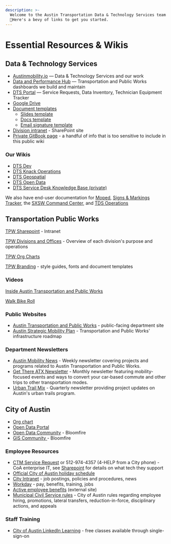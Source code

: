 ```yaml
---
description: >-
  ​Welcome to the Austin Transportation Data & Technology Services team!
  👋Here's a bevy of links to get you started.​
---
```


# Essential Resources & Wikis

## Data & Technology Services

* [Austinmobility.io](https://austinmobility.io/) — Data & Technology Services and our work
* [Data and Performance Hub](http://transportation.austintexas.io/) —  Transportation and Public Works dashboards we build and maintain
* [DTS Portal](http://atd.knack.com/dts) — Service Requests, Data Inventory, Technician Equipment Tracker
* [Google Drive](https://drive.google.com/drive/folders/1fNmU-czryk5wJsn1gmb4WYUJJdut8Me7)
* [Document templates](https://drive.google.com/open?id=1Txqc8xGkwa3h9lrRoXGzGjLlVo0S8DA6)
  * [Slides template](https://docs.google.com/presentation/d/1VNhW2JrTdSky9Z0KaOlz6DijRHjcC_6d1gYiZWRgnno/edit?usp=drive_link)
  * [Docs template](https://docs.google.com/document/d/1DoT8kbC2eSrhkNXhGwAY2DhQHBjdfXrsHgQgx7wqjPs/edit?usp=drive_link)
  * [Email signature template](https://docs.google.com/document/d/1OAoBll9rIl6XZq2uOShm5HCbHJboOt0SLP_wK6tjkEE/edit)
* [Division intranet](https://cityofaustin.sharepoint.com/sites/ATDDTS) - SharePoint site
* [Private GitBook page](https://app.gitbook.com/@atd-dts/s/dts-service-desk-knowledge-base/onboarding/general) - a handful of info that is too sensitive to include in this public wiki

### Our Wikis

* [DTS Dev](https://atd-dts.gitbook.io/atd-dev/)&#x20;
* [DTS Knack Operations](https://atd-dts.gitbook.io/atd-knack-operations/)
* [DTS Geospatial](https://atd-dts.gitbook.io/atd-geospatial/)
* [DTS Open Data](https://atd-dts.gitbook.io/open-data/)
* [DTS Service Desk Knowledge Base (private)](https://app.gitbook.com/@atd-dts/s/dts-service-desk-knowledge-base/)

We also have end-user documentation for [Moped](https://app.gitbook.com/o/-LzDQOVGhTudbKRDGpUA/s/-MIQvl_rKnZ_-wHRdp4J/), [Signs & Markings Tracker](https://atd-dts.gitbook.io/signs-and-markings-tracker-help-guides/), the [SXSW Command Center](https://atd-dts.gitbook.io/command-center-resources/), and [TDS Operations](https://app.gitbook.com/o/-LzDQOVGhTudbKRDGpUA/s/-Mdw_HGhQRPU5N26oPGn/)

## Transportation Public Works

[TPW Sharepoint](https://cityofaustin.sharepoint.com/sites/TPWHub/SitePages/TPW-Support-Services-Guide.aspx) - Intranet

[TPW Divisions and Offices](https://cityofaustin.sharepoint.com/sites/TPWHub/SitePages/TPW-Divisions-&-Offices.aspx) - Overview of each division's purpose and operations

[TPW Org Charts](https://cityofaustin.sharepoint.com/sites/PW/Department%20Organization%20Charts/All%20PWD%20Org%20Charts.pdf?OR=Teams-HL\&CT=1630611656377)

[TPW Branding](https://cityofaustin.sharepoint.com/sites/tpwPIO/SitePages/ATD-Department-Branding.aspx) - style guides, fonts and document templates

### Videos

[Inside Austin Transportation and Public Works](https://youtu.be/wu4fqWGoH0E)&#x20;

[Walk Bike Roll](https://vimeo.com/586077566)

### Public Websites

* [Austin Transportation and Public Works](http://www.austintexas.gov/department/transportation) - public-facing department site
* [Austin Strategic Mobility Plan](https://www.austintexas.gov/department/austin-strategic-mobility-plan) - Transportation and Public Works' infrastructure roadmap

### **Department Newsletters**

* [Austin Mobility News](https://us3.campaign-archive.com/home/?u=da7c8480d321984a479109412\&id=4273909b8d) - Weekly newsletter covering projects and programs related to Austin Transportation and Public Works.
* [Get There ATX Newsletter](http://eepurl.com/hUkIhf) - Monthly newsletter featuring mobility-focused events and ways to convert your car-based commute and other trips to other transportation modes.
* [Urban Trail Mix](https://us3.campaign-archive.com/home/?u=da7c8480d321984a479109412\&id=c7135c8367) - Quarterly newsletter providing project updates on Austin's urban trails program.



## City of Austin

* [Org chart](https://www.austintexas.gov/service/city-organizational-and-department-chart)
* [Open Data Portal](https://data.austintexas.gov/)
* [Open Data Community](https://opendata.bloomfire.com/) - Bloomfire
* [GIS Community ](https://austingis.bloomfire.com/)- Bloomfire

### Employee Resources

* [CTM Service Request](https://atx.servicenowservices.com/sp) or 512-974-4357 (4-HELP from a City phone) - CoA enterprise IT, see [Sharepoint](https://cityofaustin.sharepoint.com/sites/TPWHub/SitePages/TPW-Support-Services-Guide.aspx) for details on what tech they support
* [Official City of Austin holiday schedule](http://www.austintexas.gov/department/official-city-holidays)
* [City Intranet](https://cityspace.austintexas.gov/Home) - job postings, policies and procedures, news
* [Workday](https://wd5.myworkday.com/austintexas/d/home.htmld) - pay, benefits, training, jobs
* [Active employee benefits](http://www.austintexas.gov/department/active-employee-benefits/) (external site)
* [Municipal Civil Service rules](https://www.austintexas.gov/department/municipal-civil-service-rules) - City of Austin rules regarding employee hiring, promotions, lateral transfers, reduction-in-force, disciplinary actions, and appeals

### Staff Training

* [City of Austin LinkedIn Learning](https://www.linkedin.com/learning/?accountId=55898036\&u=55898036\&success=true\&authUUID=fzCyYwylTz6M1VC59AmApQ%3D%3D) - free classes available through single-sign-on

